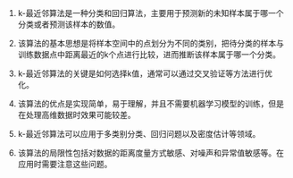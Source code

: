 1. k-最近邻算法是一种分类和回归算法，主要用于预测新的未知样本属于哪一个分类或者预测该样本的数值。

2. 该算法的基本思想是将样本空间中的点划分为不同的类别，把待分类的样本与训练数据点中距离最近的k个点进行比较，进而推断该样本属于哪一个分类。

3. k-最近邻算法的关键是如何选择k值，通常可以通过交叉验证等方法进行优化。

4. 该算法的优点是实现简单，易于理解，并且不需要机器学习模型的训练，但是在处理高维数据时效果可能较差。

5. k-最近邻算法可以应用于多类别分类、回归问题以及密度估计等领域。

6. 该算法的局限性包括对数据的距离度量方式敏感、对噪声和异常值敏感等。在应用时需要注意这些问题。
